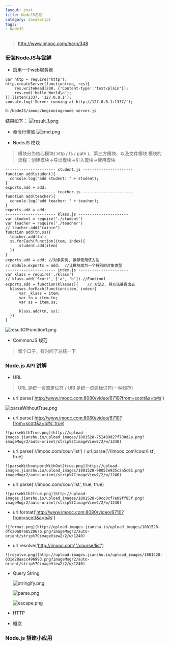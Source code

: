 ```yaml
---
layout: post
title: NodeJS总结
category: JavaScript
tags: 
- NodeJS
---
```


> http://www.imooc.com/learn/348

### 安装NodeJS与尝鲜

 - 启用一个web服务器
```
var http = require('http');
http.createServer(function(req, res){
	res.writeHead(200, {'Content-type':'text/plain'});
	res.end('hello World\n');
}).listen(1337, '127.0.0.1');
console.log('Server running at http://127.0.0.1:1337/');
```
```
D:/NodeJS/imooc/beginning>node server.js
```
结果如下：
![result_1.png](http://upload-images.jianshu.io/upload_images/1801528-48f3239fe4883fd8.png?imageMogr2/auto-orient/strip%7CimageView2/2/w/1240)

 - 命令行体验
  ![cmd.png](http://upload-images.jianshu.io/upload_images/1801528-2975e99ebd445b4c.png?imageMogr2/auto-orient/strip%7CimageView2/2/w/1240)

 - NodeJS 模块
> 模块分为核心模块( http / fs / path )、第三方模块、以及文件模块
> 模块的流程：创建模块->导出模块->引入模块->使用模块

  ```
  ---------------------- student.js ----------------------
  function add(student){
  	console.log("add student: " + student);
  }
  exports.add = add;
  ---------------------- teacher.js ----------------------
  function add(teacher){
  	console.log("add teacher: " + teacher);
  }
  exports.add = add;
  ---------------------- klass.js ----------------------
  var student = require('./student')
  var teacher = require('./teacher')
  // teacher.add("rainie")
  function add(tn,ss){
  	teacher.add(tn);
  	ss.forEach(function(item, index){
  		student.add(item)
  	})
  }
  exports.add = add; //对象实例, 推荐使用该方法
  // module.exports = add;  //让模块成为一个特别的对象类型
  ---------------------- index.js ----------------------
  var klass = require('./klass')
  // klass.add('Scott', ['a', 'b']) //Funtion1
  exports.add = function(klasses){    // 方法2, 将方法暴露出去
  	klasses.forEach(function(item, index){
  		var _klass = item;
  		var tn = item.tn;
  		var ss = item.ss;

  		klass.add(tn, ss);
  	})
  }
  ```
  ![resultOfFunction1.png](http://upload-images.jianshu.io/upload_images/1801528-cfb19eae1f0986ab.png?imageMogr2/auto-orient/strip%7CimageView2/2/w/1240)

 - CommonJS 规范

 > 留个口子，有时间了总结一下 

### Node.js API 讲解
 - URL
 > URL 是统一资源定位符 / URI 是统一资源标识符(一种规范)

   - url.parse('http://www.imooc.com:8080/video/6710?from=scott&a=b#s')
  
   ![parseWithoutTrue.png](http://upload-images.jianshu.io/upload_images/1801528-c633202237b66727.png?imageMogr2/auto-orient/strip%7CimageView2/2/w/1240)

   - url.parse('http://www.imooc.com:8080/video/6710?from=scott&a=b#s',true)
  
    ![parseWithTrue.png](http://upload-images.jianshu.io/upload_images/1801528-752499d27f700d2a.png?imageMogr2/auto-orient/strip%7CimageView2/2/w/1240)

   -  url.parse('//imooc.com/cour/list') / url.parse('//imooc.com/cour/list', true)
  
    ![parseWithoutportWithOut2true.png](http://upload-images.jianshu.io/upload_images/1801528-98053e935c2a5c01.png?imageMogr2/auto-orient/strip%7CimageView2/2/w/1240)

   - url.parse('//imooc.com/cour/list', true, true)
  
    ![parseWith2true.png](http://upload-images.jianshu.io/upload_images/1801528-60cc0cf7e89ff85f.png?imageMogr2/auto-orient/strip%7CimageView2/2/w/1240)

   - url.format('http://www.imooc.com:8080/video/6710?from=scott&a=b#s')
  
    ![format.png](http://upload-images.jianshu.io/upload_images/1801528-dfc20a87a852067b.png?imageMogr2/auto-orient/strip%7CimageView2/2/w/1240)

   - url.resolve('http://imooc.com','/course/list')
  
    ![resolve.png](http://upload-images.jianshu.io/upload_images/1801528-031e28aacc496993.png?imageMogr2/auto-orient/strip%7CimageView2/2/w/1240)

- Query String

    ![stringify.png](http://upload-images.jianshu.io/upload_images/1801528-ba3fb35ca5f82eea.png?imageMogr2/auto-orient/strip%7CimageView2/2/w/1240)

    ![parse.png](http://upload-images.jianshu.io/upload_images/1801528-6c86f3b193c93922.png?imageMogr2/auto-orient/strip%7CimageView2/2/w/1240)

    ![escape.png](http://upload-images.jianshu.io/upload_images/1801528-4a61195785a32f0f.png?imageMogr2/auto-orient/strip%7CimageView2/2/w/1240)


- HTTP
 - 概念
    

### Node.js 搭建小应用




















